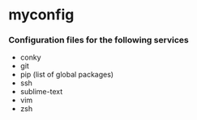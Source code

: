 # myconfig

### Configuration files for the following services

* conky
* git
* pip (list of global packages)
* ssh
* sublime-text
* vim
* zsh

